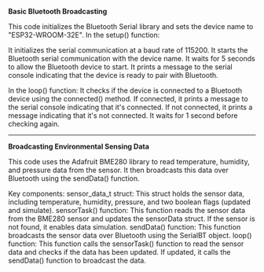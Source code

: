 **Basic Bluetooth Broadcasting**

This code initializes the Bluetooth Serial library and sets the device name to "ESP32-WROOM-32E". In the setup() function:

It initializes the serial communication at a baud rate of 115200.
It starts the Bluetooth serial communication with the device name.
It waits for 5 seconds to allow the Bluetooth device to start.
It prints a message to the serial console indicating that the device is ready to pair with Bluetooth.

In the loop() function:
It checks if the device is connected to a Bluetooth device using the connected() method.
If connected, it prints a message to the serial console indicating that it's connected.
If not connected, it prints a message indicating that it's not connected.
It waits for 1 second before checking again.

------------------------------------------------------------------------------------------------------------------------------------------------------------------------------------------------------------------------

**Broadcasting Environmental Sensing Data**

This code uses the Adafruit BME280 library to read temperature, humidity, and pressure data from the sensor. It then broadcasts this data over Bluetooth using the sendData() function.

Key components:
sensor_data_t struct: This struct holds the sensor data, including temperature, humidity, pressure, and two boolean flags (updated and simulate).
sensorTask() function: This function reads the sensor data from the BME280 sensor and updates the sensorData struct. If the sensor is not found, it enables data simulation.
sendData() function: This function broadcasts the sensor data over Bluetooth using the SerialBT object.
loop() function: This function calls the sensorTask() function to read the sensor data and checks if the data has been updated. If updated, it calls the sendData() function to broadcast the data.

